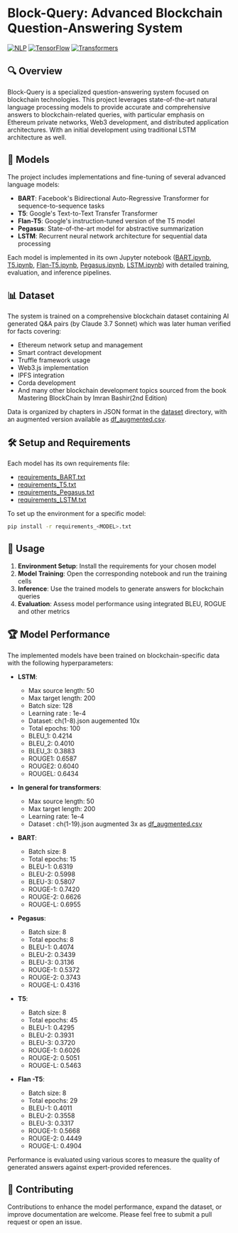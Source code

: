 # Block-Query: Advanced Blockchain Question-Answering System

[![NLP](https://img.shields.io/badge/NLP-Question%20Answering-blue)]()
[![TensorFlow](https://img.shields.io/badge/TensorFlow-2.0+-green)]()
[![Transformers](https://img.shields.io/badge/🤗%20Transformers-Latest-yellow)]()

## 🔍 Overview

Block-Query is a specialized question-answering system focused on blockchain technologies. This project leverages state-of-the-art natural language processing models to provide accurate and comprehensive answers to blockchain-related queries, with particular emphasis on Ethereum private networks, Web3 development, and distributed application architectures. With an initial development using traditional LSTM architecture as well.

## 🧠 Models

The project includes implementations and fine-tuning of several advanced language models:

- **BART**: Facebook's Bidirectional Auto-Regressive Transformer for sequence-to-sequence tasks
- **T5**: Google's Text-to-Text Transfer Transformer
- **Flan-T5**: Google's instruction-tuned version of the T5 model
- **Pegasus**: State-of-the-art model for abstractive summarization
- **LSTM**: Recurrent neural network architecture for sequential data processing

Each model is implemented in its own Jupyter notebook ([BART.ipynb](BART.ipynb), [T5.ipynb](T5.ipynb), [Flan-T5.ipynb](Flan-T5.ipynb), [Pegasus.ipynb](Pegasus.ipynb), [LSTM.ipynb](LSTM.ipynb)) with detailed training, evaluation, and inference pipelines.

## 📊 Dataset

The system is trained on a comprehensive blockchain dataset containing AI generated Q&A pairs (by Claude 3.7 Sonnet) which was later human verified for facts covering:

- Ethereum network setup and management
- Smart contract development
- Truffle framework usage
- Web3.js implementation
- IPFS integration
- Corda development
- And many other blockchain development topics sourced from the book Mastering BlockChain by Imran Bashir(2nd Edition)

Data is organized by chapters in JSON format in the [dataset](dataset) directory, with an augmented version available as [df_augmented.csv](dataset/df_augmented.csv).

## 🛠️ Setup and Requirements

Each model has its own requirements file:

- [requirements_BART.txt](requirements_BART.txt)
- [requirements_T5.txt](requirements_T5.txt)
- [requirements_Pegasus.txt](requirements_Pegasus.txt)
- [requirements_LSTM.txt](requirements_LSTM.txt)

To set up the environment for a specific model:

```bash
pip install -r requirements_<MODEL>.txt
```

## 🚀 Usage

1. **Environment Setup**: Install the requirements for your chosen model
2. **Model Training**: Open the corresponding notebook and run the training cells
3. **Inference**: Use the trained models to generate answers for blockchain queries
4. **Evaluation**: Assess model performance using integrated BLEU, ROGUE and other metrics

## 🏆 Model Performance

The implemented models have been trained on blockchain-specific data with the following hyperparameters:

- **LSTM**:

  - Max source length: 50
  - Max target length: 200
  - Batch size: 128
  - Learning rate : 1e-4
  - Dataset: ch(1-8).json augemented 10x
  - Total epochs: 100
  - BLEU_1: 0.4214
  - BLEU_2: 0.4010
  - BLEU_3: 0.3883
  - ROUGE1: 0.6587
  - ROUGE2: 0.6040
  - ROUGEL: 0.6434

- **In general for transformers**:

  - Max source length: 50
  - Max target length: 200
  - Learning rate: 1e-4
  - Dataset : ch(1-19).json augmented 3x as [df_augmented.csv](dataset/df_augmented.csv)

- **BART**:

  - Batch size: 8
  - Total epochs: 15
  - BLEU-1: 0.6319
  - BLEU-2: 0.5998
  - BLEU-3: 0.5807
  - ROUGE-1: 0.7420
  - ROUGE-2: 0.6626
  - ROUGE-L: 0.6955

- **Pegasus**:

  - Batch size: 8
  - Total epochs: 8
  - BLEU-1: 0.4074
  - BLEU-2: 0.3439
  - BLEU-3: 0.3136
  - ROUGE-1: 0.5372
  - ROUGE-2: 0.3743
  - ROUGE-L: 0.4316

- **T5**:

  - Batch size: 8
  - Total epochs: 45
  - BLEU-1: 0.4295
  - BLEU-2: 0.3931
  - BLEU-3: 0.3720
  - ROUGE-1: 0.6026
  - ROUGE-2: 0.5051
  - ROUGE-L: 0.5463

- **Flan -T5**:
  - Batch size: 8
  - Total epochs: 29
  - BLEU-1: 0.4011
  - BLEU-2: 0.3558
  - BLEU-3: 0.3317
  - ROUGE-1: 0.5668
  - ROUGE-2: 0.4449
  - ROUGE-L: 0.4904

Performance is evaluated using various scores to measure the quality of generated answers against expert-provided references.

## 🤝 Contributing

Contributions to enhance the model performance, expand the dataset, or improve documentation are welcome. Please feel free to submit a pull request or open an issue.
